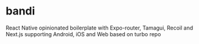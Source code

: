# bandi
React Native opinionated boilerplate with Expo-router, Tamagui, Recoil and Next.js supporting Android, iOS and Web based on turbo repo
